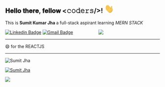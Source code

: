 <h2> 𝐇𝐞𝐥𝐥𝐨 𝐭𝐡𝐞𝐫𝐞, 𝐟𝐞𝐥𝐥𝐨𝐰 <𝚌𝚘𝚍𝚎𝚛𝚜/>! <img src="https://raw.githubusercontent.com/ABSphreak/ABSphreak/master/gifs/Hi.gif" width="30px"></h2>

<p> This is <b> Sumit Kumar Jha </b> a full-stack aspirant learning <i> MERN STACK </i> </p>

<img align='right' src='https://user-images.githubusercontent.com/5713670/87202985-820dcb80-c2b6-11ea-9f56-7ec461c497c3.gif' width='200"'>

<!-- Github link - https://github.com/harshkumarkhatri/harshkumarkhatri

Icons generated from - https://shields.io/ -->


[![Linkedin Badge](https://img.shields.io/badge/-sumitkumarjha-blue?style=flat-square&logo=LinkedIn&logoColor=white&link=https://www.linkedin.com/in/sumitkumarjha/)](https://www.linkedin.com/in/sumitkumarjha/)  [![Gmail Badge](https://img.shields.io/badge/-sumitshine14%40gmail.com-c14438?style=flat-square&logo=Gmail&logoColor=white&link=mailto:mailharshkhatri@gmail.com)](mailto:mailharshkhatri@gmail.com)

<!-- [![Gmail Badge](https://img.shields.io/badge/-mailharshkhatri@gmail.com-c14438?style=flat-square&logo=Gmail&logoColor=white&link=mailto:mailharshkhatri@gmail.com)](mailto:mailharshkhatri@gmail.com) -->

<hr/>

:smile: for the REACTJS 

<hr/>

<!-- PROFILE VIEW COUNTER -->

<p align="left"> <img src="https://komarev.com/ghpvc/?username=sumit-jha94&label=Profile%20views&color=0e75b6&style=flat" alt="Sumit Jha" /> </p>

<p align="left"> <a href="https://github.com/ryo-ma/github-profile-trophy"><img src="https://github-profile-trophy.vercel.app/?username=sumit-jha94" alt="Sumit Jha" /></a> </p>


<!-- Most Languages Used -->
<div>  
  <img src="https://github-readme-stats.vercel.app/api/top-langs/?username=sumit-jha94&layout=compact" />
</div>


